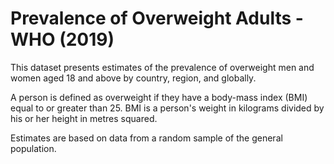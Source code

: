 # Prevalence of Overweight Adults - WHO (2019)

This dataset presents estimates of the prevalence of overweight men and women aged 18 and above by country, region, and globally.

A person is defined as overweight if they have a body-mass index (BMI) equal to or greater than 25. BMI is a person's weight in kilograms divided by his or her height in metres squared.

Estimates are based on data from a random sample of the general population.